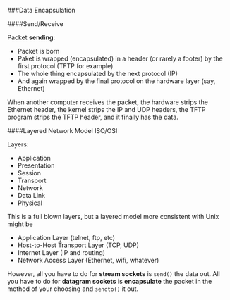 ###Data Encapsulation

####Send/Receive

Packet **sending**:

- Packet is born
- Paket is wrapped (encapsulated) in a header (or rarely a footer) by the first protocol (TFTP for example)
- The whole thing encapsulated by the next protocol (IP)
- And again wrapped by the final protocol on the hardware layer (say, Ethernet)



When another computer receives the packet, the hardware strips the Ethernet header, the kernel strips the IP and UDP headers, the TFTP program strips the TFTP header, and it finally has the data.



####Layered Network Model ISO/OSI

Layers:

- Application
- Presentation
- Session
- Transport
- Network
- Data Link
- Physical

This is a full blown layers, but a layered model more consistent with Unix might be

- Application Layer (telnet, ftp, etc)
- Host-to-Host Transport Layer (TCP, UDP)
- Internet Layer (IP and routing)
- Network Access Layer (Ethernet, wifi, whatever)

However, all you have to do for **stream sockets** is `send()` the data out. All you have to do for **datagram sockets** is **encapsulate** the packet in the method of your choosing and `sendto()` it out.